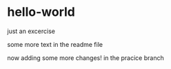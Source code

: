 # hello-world
just an excercise

some more text in the readme file

now adding some more changes! in the pracice branch
